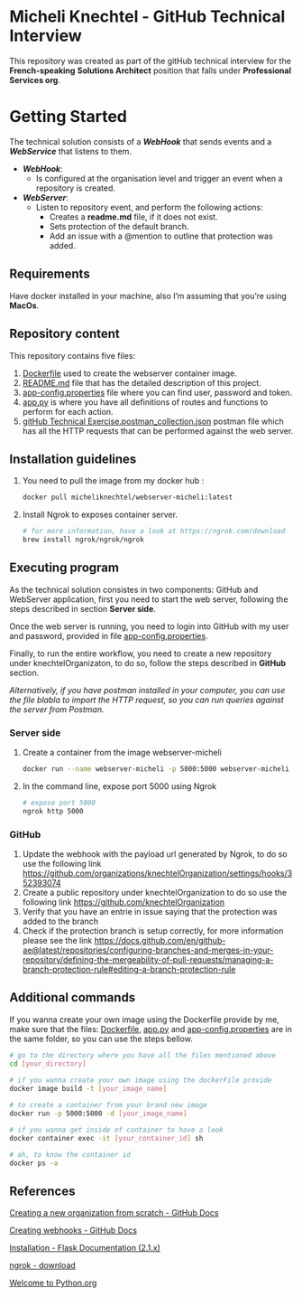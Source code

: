 # Micheli Knechtel - GitHub Technical Interview

This repository was created as part of the gitHub technical interview for the **French-speaking** **Solutions Architect** position that falls under **Professional Services org**.

# ****Getting Started****

The technical solution consists of a ***WebHook*** that sends events and a ***WebService*** that listens to them.

- ***WebHook***:
    - Is configured at the organisation level and trigger an event when a repository is created.
- ***WebServer***:
    - Listen to repository event, and perform the following actions:
        - Creates a **readme.md** file, if it does not exist.
        - Sets protection of the default branch.
        - Add an issue with a @mention to outline that protection was added.

## Requirements

Have docker installed in your machine, also I’m assuming that you’re using **MacOs**.

## Repository content

This repository contains five files:
1. [Dockerfile](https://github.com/miknechtel/interview/blob/main/Dockerfile) used to create the webserver container image.
2. [README.md](https://github.com/miknechtel/interview/blob/main/README.md) file that has the detailed description of this project.
3. [app-config.properties](https://github.com/miknechtel/interview/blob/main/app-config.properties) file where you can find user, password and token.
4. [app.py](https://github.com/miknechtel/interview/blob/main/app.py) is where you have all definitions of routes and functions to perform for each action.
5. [gitHub Technical Exercise.postman_collection.json](https://github.com/miknechtel/interview/blob/main/gitHub%20Technical%20Exercise.postman_collection.json) postman file which has all the HTTP requests that can be performed against the web server.

## Installation guidelines

1. You need to pull the image from my docker hub :
    
    ```bash
    docker pull micheliknechtel/webserver-micheli:latest
    ```
    
2. Install Ngrok to exposes container server.
    
    ```bash
    # for more information, have a look at https://ngrok.com/download 
    brew install ngrok/ngrok/ngrok
    ```
    

## ****Executing program****

As the technical solution consistes in two components: GitHub and WebServer application, first you need to start the web server, following the steps described in section **Server side**. 

Once the web server is running, you need to login into GitHub with my user and password, provided in file [app-config.properties](https://github.com/miknechtel/interview/blob/main/app-config.properties). 

Finally, to run the entire workflow, you need to create a new repository under knechtelOrganizaton, to do so, follow the steps described in **GitHub** section. 

*Alternatively, if you have postman installed in your computer, you can use the file blabla to import the HTTP request, so you can run queries against the server from Postman.* 

### Server side

1. Create a container from the image webserver-micheli
    
    ```bash
    docker run --name webserver-micheli -p 5000:5000 webserver-micheli
    ```
    
2. In the command line, expose port 5000 using Ngrok 
    
    ```bash
    # expose port 5000
    ngrok http 5000
    ```
    

### GitHub

1. Update the webhook with the payload url generated by Ngrok, to do so use the following link https://github.com/organizations/knechtelOrganization/settings/hooks/352393074
2. Create a public repository under knechtelOrganization to do so use the following link https://github.com/knechtelOrganization
3. Verify that you have an entrie in issue saying that the protection was added to the branch
4. Check if the protection branch is setup correctly, for more information please see the link https://docs.github.com/en/github-ae@latest/repositories/configuring-branches-and-merges-in-your-repository/defining-the-mergeability-of-pull-requests/managing-a-branch-protection-rule#editing-a-branch-protection-rule  


## Additional commands

If you wanna create your own image using the Dockerfile provide by me, make sure that the files: [Dockerfile](https://github.com/miknechtel/interview/blob/main/Dockerfile), [app.py](https://github.com/miknechtel/interview/blob/main/app.py) and  [app-config.properties](https://github.com/miknechtel/interview/blob/main/app-config.properties) are in the same folder, so you can use the steps bellow.

```bash
# go to the directory where you have all the files mentioned above
cd [your_directory]
 
# if you wanna create your own image using the dockerFile provide
docker image build -t [your_image_name]

# to create a container from your brand new image
docker run -p 5000:5000 -d [your_image_name]

# if you wanna get inside of container to have a look
docker container exec -it [your_container_id] sh

# ah, to know the container id
docker ps -a
```

## **References**

[Creating a new organization from scratch - GitHub Docs](https://docs.github.com/en/organizations/collaborating-with-groups-in-organizations/creating-a-new-organization-from-scratch)

[Creating webhooks - GitHub Docs](https://docs.github.com/en/developers/webhooks-and-events/webhooks/creating-webhooks)

[Installation - Flask Documentation (2.1.x)](https://flask.palletsprojects.com/en/2.1.x/installation/)

[ngrok - download](https://ngrok.com/download)

[Welcome to Python.org](https://www.python.org/about/)

